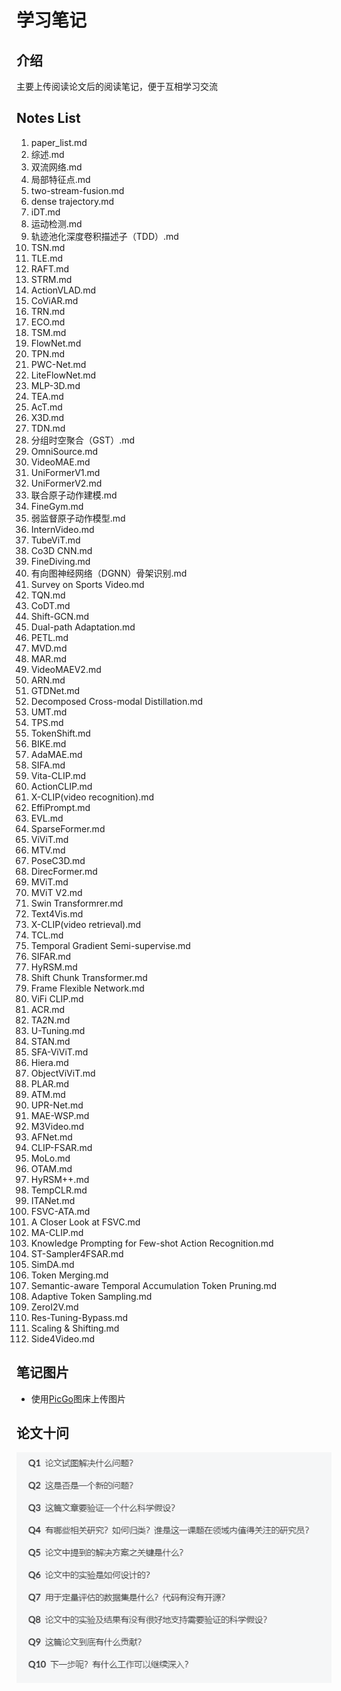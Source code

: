 # 学习笔记

## 介绍

主要上传阅读论文后的阅读笔记，便于互相学习交流

## Notes List

1. paper_list.md
2. 综述.md
3. 双流网络.md
4. 局部特征点.md
5. two-stream-fusion.md
6. dense trajectory.md
7. iDT.md
8. 运动检测.md
9. 轨迹池化深度卷积描述子（TDD）.md
10. TSN.md
11. TLE.md
12. RAFT.md
13. STRM.md
14. ActionVLAD.md
15. CoViAR.md
16. TRN.md
17. ECO.md
18. TSM.md
19. FlowNet.md
20. TPN.md
21. PWC-Net.md
22. LiteFlowNet.md
23. MLP-3D.md
24. TEA.md
25. AcT.md
26. X3D.md
27. TDN.md
28. 分组时空聚合（GST）.md
29. OmniSource.md
30. VideoMAE.md
31. UniFormerV1.md
32. UniFormerV2.md
33. 联合原子动作建模.md
34. FineGym.md
35. 弱监督原子动作模型.md
36. InternVideo.md
37. TubeViT.md
38. Co3D CNN.md
39. FineDiving.md
40. 有向图神经网络（DGNN）骨架识别.md
41. Survey on Sports Video.md
42. TQN.md
43. CoDT.md
44. Shift-GCN.md
45. Dual-path Adaptation.md
46. PETL.md
47. MVD.md
48. MAR.md
49. VideoMAEV2.md
50. ARN.md
51. GTDNet.md
52. Decomposed Cross-modal Distillation.md
53. UMT.md
54. TPS.md
55. TokenShift.md
56. BIKE.md
57. AdaMAE.md
58. SIFA.md
59. Vita-CLIP.md
60. ActionCLIP.md
61. X-CLIP(video recognition).md
62. EffiPrompt.md
63. EVL.md
64. SparseFormer.md
65. ViViT.md
66. MTV.md
67. PoseC3D.md
68. DirecFormer.md
69. MViT.md
70. MViT V2.md
71. Swin Transformrer.md
72. Text4Vis.md
73. X-CLIP(video retrieval).md
74. TCL.md
75. Temporal Gradient Semi-supervise.md
76. SIFAR.md
77. HyRSM.md
78. Shift Chunk Transformer.md
79. Frame Flexible Network.md
80. ViFi CLIP.md
81. ACR.md
82. TA2N.md
83. U-Tuning.md
84. STAN.md
85. SFA-ViViT.md
86. Hiera.md
87. ObjectViViT.md
88. PLAR.md
89. ATM.md
90. UPR-Net.md
91. MAE-WSP.md
92. M3Video.md
93. AFNet.md
94. CLIP-FSAR.md
95. MoLo.md
96. OTAM.md
97. HyRSM++.md
98. TempCLR.md
99. ITANet.md
100. FSVC-ATA.md
101. A Closer Look at FSVC.md
102. MA-CLIP.md
103. Knowledge Prompting for Few-shot Action Recognition.md
104. ST-Sampler4FSAR.md
105. SimDA.md
106. Token Merging.md
107. Semantic-aware Temporal Accumulation Token Pruning.md
108. Adaptive Token Sampling.md
109. ZeroI2V.md
110. Res-Tuning-Bypass.md
111. Scaling & Shifting.md
112. Side4Video.md

## 笔记图片

- 使用[PicGo](https://picgo.github.io/PicGo-Doc/zh/guide/)图床上传图片

## 论文十问

![13](images/13.png)

